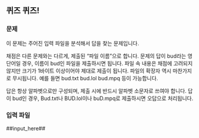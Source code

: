 ## 퀴즈 퀴즈!
 
### 문제
 
이 문제는 주어진 입력 파일을 분석해서 답을 찾는 문제입니다.

채점은 다른 문제와는 다르게, 제출된 “파일 이름”으로 합니다. 문제의 답이 bud라는 영단어일 경우, 이름이 bud인 파일을 제출하시면 됩니다. 파일 속 내용은 채점에 고려되지 않지만 크기가 1바이트 이상이어야 제대로 제출이 됩니다. 파일의 확장자 역시 마찬가지로 무시됩니다. 예를 들면 bud.txt bud.lol bud.mpq 등이 가능합니다.

답은 항상 알파벳으로만 구성되며, 제출 시에 반드시 알파벳 소문자로 쓰여야 합니다. 답이 bud인 경우, Bud.txt나 BUD.lol이나 buD.mpq로 제출하시면 오답으로 처리됩니다.

 
### 입력 파일
 
##input_here##